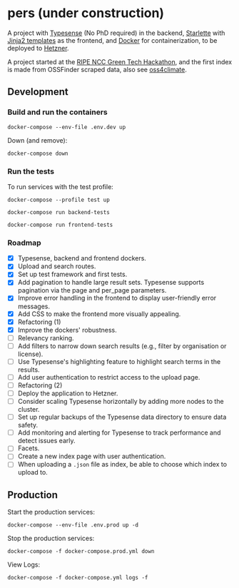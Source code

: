# pers (under construction)

A project with [Typesense](https://typesense.org/) (No PhD required) in the backend, 
[Starlette](https://www.starlette.io/) with [Jinja2 templates](https://jinja.palletsprojects.com/en/stable/) as the 
frontend, and [Docker](https://www.docker.com/) for containerization, to be deployed to 
[Hetzner](https://www.hetzner.com/).

A project started at the 
[RIPE NCC Green Tech Hackathon](https://labs.ripe.net/author/becha/celebrating-green-tech-hackathon-results/), and 
the first index is made from OSSFinder scraped data, also see [oss4climate](https://github.com/Pierre-VF/oss4climate).

## Development

### Build and run the containers

```commandline
docker-compose --env-file .env.dev up
```

Down (and remove):
```commandline
docker-compose down
```

### Run the tests

To run services with the test profile:

```commandline
docker-compose --profile test up
```

```commandline
docker-compose run backend-tests
```

```commandline
docker-compose run frontend-tests
```

### Roadmap

- [x] Typesense, backend and frontend dockers.
- [x] Upload and search routes.
- [x] Set up test framework and first tests.
- [x] Add pagination to handle large result sets. Typesense supports pagination via the page and per_page parameters.
- [x] Improve error handling in the frontend to display user-friendly error messages.
- [x] Add CSS to make the frontend more visually appealing.
- [x] Refactoring (1)
- [x] Improve the dockers' robustness.
- [ ] Relevancy ranking.
- [ ] Add filters to narrow down search results (e.g., filter by organisation or license).
- [ ] Use Typesense's highlighting feature to highlight search terms in the results.
- [ ] Add user authentication to restrict access to the upload page.
- [ ] Refactoring (2)
- [ ] Deploy the application to Hetzner.
- [ ] Consider scaling Typesense horizontally by adding more nodes to the cluster.
- [ ] Set up regular backups of the Typesense data directory to ensure data safety.
- [ ] Add monitoring and alerting for Typesense to track performance and detect issues early.
- [ ] Facets.
- [ ] Create a new index page with user authentication.
- [ ] When uploading a `.json` file as index, be able to choose which index to upload to.

## Production

Start the production services:

```commandline
docker-compose --env-file .env.prod up -d
```

Stop the production services:

```commandline
docker-compose -f docker-compose.prod.yml down
```
    
View Logs:

```commandline
docker-compose -f docker-compose.yml logs -f
```
